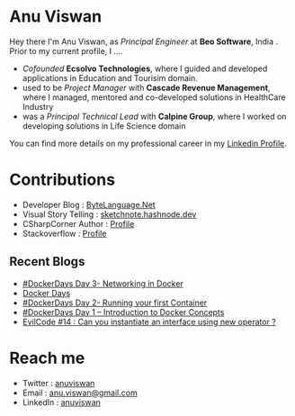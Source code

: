 # Anu Viswan

Hey there I'm Anu Viswan, as _Principal Engineer_ at **Beo Software**, India .  Prior to my current profile, I ....

* _Cofounded_ **Ecsolvo Technologies**, where I guided and developed applications in Education and Tourisim domain.
* used to be _Project Manager_ with **Cascade Revenue Management**, where I managed, mentored and co-developed solutions in HealthCare Industry
* was a _Principal Technical Lead_ with **Calpine Group**, where I worked on developing solutions in Life Science domain

You can find more details on my professional career in my [Linkedin Profile](https://www.linkedin.com/in/anuviswan/). 

# Contributions
* Developer Blog : [ByteLanguage.Net](http://www.bytelanguage.net)
* Visual Story Telling : [sketchnote.hashnode.dev](sketchnote.hashnode.dev/)
* CSharpCorner Author : [Profile](https://www.c-sharpcorner.com/members/anu.viswan)
* Stackoverflow : [Profile](https://stackoverflow.com/users/7299782/anu-viswan)

## Recent Blogs
<!-- BLOGPOSTS:START -->
- [#DockerDays Day 3- Networking in Docker](https://bytelanguage.net/2022/02/22/dockerdays-day-3-networking-in-docker/)
- [Docker Days](https://bytelanguage.net/2022/02/18/docker-days/)
- [#DockerDays Day 2- Running your first Container](https://bytelanguage.net/2022/02/18/dockerdays-day-2-running-your-first-container/)
- [#DockerDays  Day 1 – Introduction to Docker Concepts](https://bytelanguage.net/2022/02/15/dockerdays-day-1-introduction-to-docker-concepts/)
- [EvilCode #14 : Can you instantiate an interface using new operator ?](https://bytelanguage.net/2022/02/07/evilcode-14-can-you-instantiate-an-interface-using-new-operator/)
<!-- BLOGPOSTS:END -->

# Reach me
* Twitter : [anuviswan](https://twitter.com/anuviswan)
* Email : anu.viswan@gmail.com
* LinkedIn : [anuviswan](https://www.linkedin.com/in/anuviswan/)


